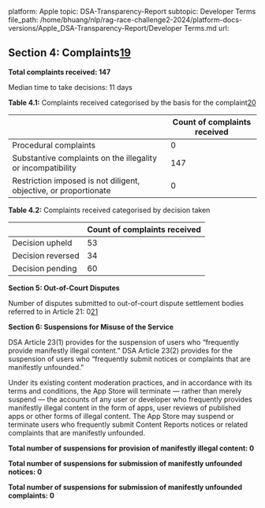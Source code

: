 platform: Apple
topic: DSA-Transparency-Report
subtopic: Developer Terms
file_path: /home/bhuang/nlp/rag-race-challenge2-2024/platform-docs-versions/Apple_DSA-Transparency-Report/Developer Terms.md
url: <EMPTY>


## Section 4: Complaints[19](#nineteen)

**Total complaints received: 147**

Median time to take decisions: 11 days

**Table 4.1:** Complaints received categorised by the basis for the complaint[20](#twenty)

|     | **Count of complaints received** |
| --- | --- |
| Procedural complaints | 0   |
| Substantive complaints on the illegality or incompatibility | 147 |
| Restriction imposed is not diligent, objective, or proportionate | 0   |

**Table 4.2:** Complaints received categorised by decision taken

|     | **Count of complaints received** |
| --- | --- |
| Decision upheld | 53  |
| Decision reversed | 34  |
| Decision pending | 60  |

**Section 5: Out-of-Court Disputes**

Number of disputes submitted to out-of-court dispute settlement bodies referred to in Article 21: 0[21](#twentyone)

**Section 6: Suspensions for Misuse of the Service**

DSA Article 23(1) provides for the suspension of users who “frequently provide manifestly illegal content.” DSA Article 23(2) provides for the suspension of users who “frequently submit notices or complaints that are manifestly unfounded.”

Under its existing content moderation practices, and in accordance with its terms and conditions, the App Store will terminate — rather than merely suspend — the accounts of any user or developer who frequently provides manifestly illegal content in the form of apps, user reviews of published apps or other forms of illegal content. The App Store may suspend or terminate users who frequently submit Content Reports notices or related complaints that are manifestly unfounded.

**Total number of suspensions for provision of manifestly illegal content: 0**

**Total number of suspensions for submission of manifestly unfounded notices: 0**

**Total number of suspensions for submission of manifestly unfounded complaints: 0**
